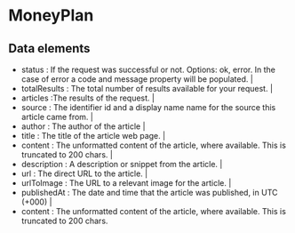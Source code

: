 # MoneyPlan



## Data elements



* status : If the request was successful or not. Options: ok, error. In the case of error a code and message property will be populated.  |
* totalResults : The total number of results available for your request.  |
* articles :The results of the request.  |
* source : The identifier id and a display name name for the source this article came from.  |
*  author : The author of the article  |
* title : The title of the article web page. |
* content : The unformatted content of the article, where available. This is truncated to 200 chars. |
* description : A description or snippet from the article.  |
* url : The direct URL to the article.   |
* urlToImage : The URL to a relevant image for the article.  |
* publishedAt : The date and time that the article was published, in UTC (+000)   |
* content : The unformatted content of the article, where available. This is truncated to 200 chars.
